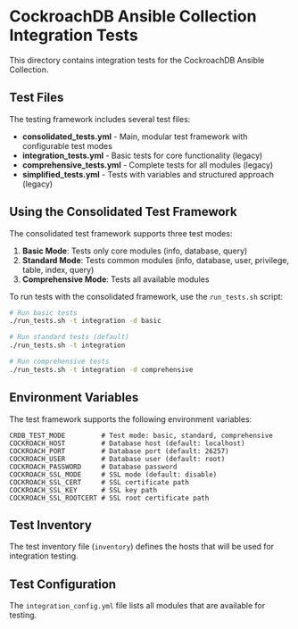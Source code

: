 # CockroachDB Ansible Collection Integration Tests

This directory contains integration tests for the CockroachDB Ansible Collection.

## Test Files

The testing framework includes several test files:

- **consolidated_tests.yml** - Main, modular test framework with configurable test modes
- **integration_tests.yml** - Basic tests for core functionality (legacy)
- **comprehensive_tests.yml** - Complete tests for all modules (legacy)
- **simplified_tests.yml** - Tests with variables and structured approach (legacy)

## Using the Consolidated Test Framework

The consolidated test framework supports three test modes:

1. **Basic Mode**: Tests only core modules (info, database, query)
2. **Standard Mode**: Tests common modules (info, database, user, privilege, table, index, query)
3. **Comprehensive Mode**: Tests all available modules

To run tests with the consolidated framework, use the `run_tests.sh` script:

```bash
# Run basic tests
./run_tests.sh -t integration -d basic

# Run standard tests (default)
./run_tests.sh -t integration

# Run comprehensive tests
./run_tests.sh -t integration -d comprehensive
```

## Environment Variables

The test framework supports the following environment variables:

```
CRDB_TEST_MODE         # Test mode: basic, standard, comprehensive
COCKROACH_HOST         # Database host (default: localhost)
COCKROACH_PORT         # Database port (default: 26257)
COCKROACH_USER         # Database user (default: root)
COCKROACH_PASSWORD     # Database password
COCKROACH_SSL_MODE     # SSL mode (default: disable)
COCKROACH_SSL_CERT     # SSL certificate path
COCKROACH_SSL_KEY      # SSL key path
COCKROACH_SSL_ROOTCERT # SSL root certificate path
```

## Test Inventory

The test inventory file (`inventory`) defines the hosts that will be used for integration testing.

## Test Configuration

The `integration_config.yml` file lists all modules that are available for testing.
